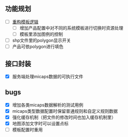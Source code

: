 ## 功能规划
- [ ] [重构模板逻辑](./issues/template.md)
	- [ ] 增加产品配置中对不同的系统模板进行切换时资源处理
	- [ ] 模板里添加图例的控制
- [ ] shp文件里的polygon显示开关
- [ ] 产品可依polygon进行填色

## 接口封装
- [x] 服务端处理micaps数据的可执行文件

## bugs
- [x] 增加各类micaps数据解析的测试用例
- [x] micaps类型数据配置时保留普通规则和自定义规则数据
- [x] 强化缓存机制（把文件的修改时间也加入缓存机制里）
- [x] 地图添加文字时可以设置点标
- [ ] 模板配置时重用
